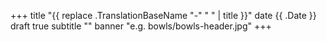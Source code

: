 +++
title "{{ replace .TranslationBaseName "-" " " | title }}"
date {{ .Date }}
draft true
subtitle ""
banner "e.g. bowls/bowls-header.jpg"
+++